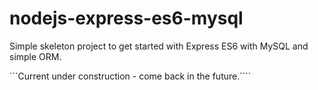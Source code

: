 # nodejs-express-es6-mysql
Simple skeleton project to get started with Express ES6 with MySQL and simple ORM.

```Current under construction - come back in the future.````
